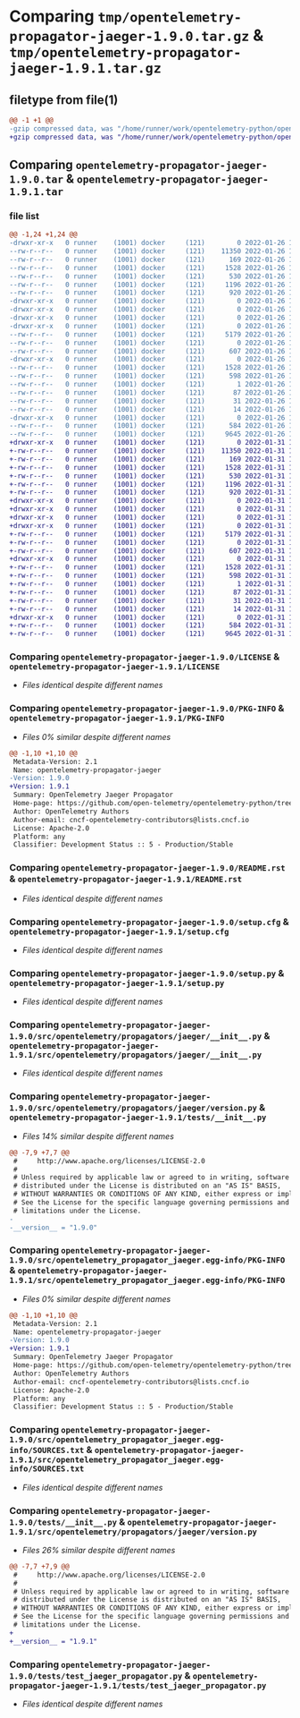 # Comparing `tmp/opentelemetry-propagator-jaeger-1.9.0.tar.gz` & `tmp/opentelemetry-propagator-jaeger-1.9.1.tar.gz`

## filetype from file(1)

```diff
@@ -1 +1 @@
-gzip compressed data, was "/home/runner/work/opentelemetry-python/opentelemetry-python/dist/opentelemetry-propagator-jaeger-1.9.0.tar", last modified: Wed Jan 26 18:29:19 2022, max compression
+gzip compressed data, was "/home/runner/work/opentelemetry-python/opentelemetry-python/dist/opentelemetry-propagator-jaeger-1.9.1.tar", last modified: Mon Jan 31 10:09:52 2022, max compression
```

## Comparing `opentelemetry-propagator-jaeger-1.9.0.tar` & `opentelemetry-propagator-jaeger-1.9.1.tar`

### file list

```diff
@@ -1,24 +1,24 @@
-drwxr-xr-x   0 runner    (1001) docker     (121)        0 2022-01-26 18:29:19.000000 opentelemetry-propagator-jaeger-1.9.0/
--rw-r--r--   0 runner    (1001) docker     (121)    11350 2022-01-26 18:29:09.000000 opentelemetry-propagator-jaeger-1.9.0/LICENSE
--rw-r--r--   0 runner    (1001) docker     (121)      169 2022-01-26 18:29:09.000000 opentelemetry-propagator-jaeger-1.9.0/MANIFEST.in
--rw-r--r--   0 runner    (1001) docker     (121)     1528 2022-01-26 18:29:19.000000 opentelemetry-propagator-jaeger-1.9.0/PKG-INFO
--rw-r--r--   0 runner    (1001) docker     (121)      530 2022-01-26 18:29:09.000000 opentelemetry-propagator-jaeger-1.9.0/README.rst
--rw-r--r--   0 runner    (1001) docker     (121)     1196 2022-01-26 18:29:19.000000 opentelemetry-propagator-jaeger-1.9.0/setup.cfg
--rw-r--r--   0 runner    (1001) docker     (121)      920 2022-01-26 18:29:09.000000 opentelemetry-propagator-jaeger-1.9.0/setup.py
-drwxr-xr-x   0 runner    (1001) docker     (121)        0 2022-01-26 18:29:19.000000 opentelemetry-propagator-jaeger-1.9.0/src/
-drwxr-xr-x   0 runner    (1001) docker     (121)        0 2022-01-26 18:29:19.000000 opentelemetry-propagator-jaeger-1.9.0/src/opentelemetry/
-drwxr-xr-x   0 runner    (1001) docker     (121)        0 2022-01-26 18:29:19.000000 opentelemetry-propagator-jaeger-1.9.0/src/opentelemetry/propagators/
-drwxr-xr-x   0 runner    (1001) docker     (121)        0 2022-01-26 18:29:19.000000 opentelemetry-propagator-jaeger-1.9.0/src/opentelemetry/propagators/jaeger/
--rw-r--r--   0 runner    (1001) docker     (121)     5179 2022-01-26 18:29:09.000000 opentelemetry-propagator-jaeger-1.9.0/src/opentelemetry/propagators/jaeger/__init__.py
--rw-r--r--   0 runner    (1001) docker     (121)        0 2022-01-26 18:29:09.000000 opentelemetry-propagator-jaeger-1.9.0/src/opentelemetry/propagators/jaeger/py.typed
--rw-r--r--   0 runner    (1001) docker     (121)      607 2022-01-26 18:29:09.000000 opentelemetry-propagator-jaeger-1.9.0/src/opentelemetry/propagators/jaeger/version.py
-drwxr-xr-x   0 runner    (1001) docker     (121)        0 2022-01-26 18:29:19.000000 opentelemetry-propagator-jaeger-1.9.0/src/opentelemetry_propagator_jaeger.egg-info/
--rw-r--r--   0 runner    (1001) docker     (121)     1528 2022-01-26 18:29:19.000000 opentelemetry-propagator-jaeger-1.9.0/src/opentelemetry_propagator_jaeger.egg-info/PKG-INFO
--rw-r--r--   0 runner    (1001) docker     (121)      598 2022-01-26 18:29:19.000000 opentelemetry-propagator-jaeger-1.9.0/src/opentelemetry_propagator_jaeger.egg-info/SOURCES.txt
--rw-r--r--   0 runner    (1001) docker     (121)        1 2022-01-26 18:29:19.000000 opentelemetry-propagator-jaeger-1.9.0/src/opentelemetry_propagator_jaeger.egg-info/dependency_links.txt
--rw-r--r--   0 runner    (1001) docker     (121)       87 2022-01-26 18:29:19.000000 opentelemetry-propagator-jaeger-1.9.0/src/opentelemetry_propagator_jaeger.egg-info/entry_points.txt
--rw-r--r--   0 runner    (1001) docker     (121)       31 2022-01-26 18:29:19.000000 opentelemetry-propagator-jaeger-1.9.0/src/opentelemetry_propagator_jaeger.egg-info/requires.txt
--rw-r--r--   0 runner    (1001) docker     (121)       14 2022-01-26 18:29:19.000000 opentelemetry-propagator-jaeger-1.9.0/src/opentelemetry_propagator_jaeger.egg-info/top_level.txt
-drwxr-xr-x   0 runner    (1001) docker     (121)        0 2022-01-26 18:29:19.000000 opentelemetry-propagator-jaeger-1.9.0/tests/
--rw-r--r--   0 runner    (1001) docker     (121)      584 2022-01-26 18:29:09.000000 opentelemetry-propagator-jaeger-1.9.0/tests/__init__.py
--rw-r--r--   0 runner    (1001) docker     (121)     9645 2022-01-26 18:29:09.000000 opentelemetry-propagator-jaeger-1.9.0/tests/test_jaeger_propagator.py
+drwxr-xr-x   0 runner    (1001) docker     (121)        0 2022-01-31 10:09:52.000000 opentelemetry-propagator-jaeger-1.9.1/
+-rw-r--r--   0 runner    (1001) docker     (121)    11350 2022-01-31 10:09:42.000000 opentelemetry-propagator-jaeger-1.9.1/LICENSE
+-rw-r--r--   0 runner    (1001) docker     (121)      169 2022-01-31 10:09:42.000000 opentelemetry-propagator-jaeger-1.9.1/MANIFEST.in
+-rw-r--r--   0 runner    (1001) docker     (121)     1528 2022-01-31 10:09:52.000000 opentelemetry-propagator-jaeger-1.9.1/PKG-INFO
+-rw-r--r--   0 runner    (1001) docker     (121)      530 2022-01-31 10:09:42.000000 opentelemetry-propagator-jaeger-1.9.1/README.rst
+-rw-r--r--   0 runner    (1001) docker     (121)     1196 2022-01-31 10:09:52.000000 opentelemetry-propagator-jaeger-1.9.1/setup.cfg
+-rw-r--r--   0 runner    (1001) docker     (121)      920 2022-01-31 10:09:42.000000 opentelemetry-propagator-jaeger-1.9.1/setup.py
+drwxr-xr-x   0 runner    (1001) docker     (121)        0 2022-01-31 10:09:52.000000 opentelemetry-propagator-jaeger-1.9.1/src/
+drwxr-xr-x   0 runner    (1001) docker     (121)        0 2022-01-31 10:09:52.000000 opentelemetry-propagator-jaeger-1.9.1/src/opentelemetry/
+drwxr-xr-x   0 runner    (1001) docker     (121)        0 2022-01-31 10:09:52.000000 opentelemetry-propagator-jaeger-1.9.1/src/opentelemetry/propagators/
+drwxr-xr-x   0 runner    (1001) docker     (121)        0 2022-01-31 10:09:52.000000 opentelemetry-propagator-jaeger-1.9.1/src/opentelemetry/propagators/jaeger/
+-rw-r--r--   0 runner    (1001) docker     (121)     5179 2022-01-31 10:09:42.000000 opentelemetry-propagator-jaeger-1.9.1/src/opentelemetry/propagators/jaeger/__init__.py
+-rw-r--r--   0 runner    (1001) docker     (121)        0 2022-01-31 10:09:42.000000 opentelemetry-propagator-jaeger-1.9.1/src/opentelemetry/propagators/jaeger/py.typed
+-rw-r--r--   0 runner    (1001) docker     (121)      607 2022-01-31 10:09:42.000000 opentelemetry-propagator-jaeger-1.9.1/src/opentelemetry/propagators/jaeger/version.py
+drwxr-xr-x   0 runner    (1001) docker     (121)        0 2022-01-31 10:09:52.000000 opentelemetry-propagator-jaeger-1.9.1/src/opentelemetry_propagator_jaeger.egg-info/
+-rw-r--r--   0 runner    (1001) docker     (121)     1528 2022-01-31 10:09:52.000000 opentelemetry-propagator-jaeger-1.9.1/src/opentelemetry_propagator_jaeger.egg-info/PKG-INFO
+-rw-r--r--   0 runner    (1001) docker     (121)      598 2022-01-31 10:09:52.000000 opentelemetry-propagator-jaeger-1.9.1/src/opentelemetry_propagator_jaeger.egg-info/SOURCES.txt
+-rw-r--r--   0 runner    (1001) docker     (121)        1 2022-01-31 10:09:52.000000 opentelemetry-propagator-jaeger-1.9.1/src/opentelemetry_propagator_jaeger.egg-info/dependency_links.txt
+-rw-r--r--   0 runner    (1001) docker     (121)       87 2022-01-31 10:09:52.000000 opentelemetry-propagator-jaeger-1.9.1/src/opentelemetry_propagator_jaeger.egg-info/entry_points.txt
+-rw-r--r--   0 runner    (1001) docker     (121)       31 2022-01-31 10:09:52.000000 opentelemetry-propagator-jaeger-1.9.1/src/opentelemetry_propagator_jaeger.egg-info/requires.txt
+-rw-r--r--   0 runner    (1001) docker     (121)       14 2022-01-31 10:09:52.000000 opentelemetry-propagator-jaeger-1.9.1/src/opentelemetry_propagator_jaeger.egg-info/top_level.txt
+drwxr-xr-x   0 runner    (1001) docker     (121)        0 2022-01-31 10:09:52.000000 opentelemetry-propagator-jaeger-1.9.1/tests/
+-rw-r--r--   0 runner    (1001) docker     (121)      584 2022-01-31 10:09:42.000000 opentelemetry-propagator-jaeger-1.9.1/tests/__init__.py
+-rw-r--r--   0 runner    (1001) docker     (121)     9645 2022-01-31 10:09:42.000000 opentelemetry-propagator-jaeger-1.9.1/tests/test_jaeger_propagator.py
```

### Comparing `opentelemetry-propagator-jaeger-1.9.0/LICENSE` & `opentelemetry-propagator-jaeger-1.9.1/LICENSE`

 * *Files identical despite different names*

### Comparing `opentelemetry-propagator-jaeger-1.9.0/PKG-INFO` & `opentelemetry-propagator-jaeger-1.9.1/PKG-INFO`

 * *Files 0% similar despite different names*

```diff
@@ -1,10 +1,10 @@
 Metadata-Version: 2.1
 Name: opentelemetry-propagator-jaeger
-Version: 1.9.0
+Version: 1.9.1
 Summary: OpenTelemetry Jaeger Propagator
 Home-page: https://github.com/open-telemetry/opentelemetry-python/tree/main/propagator/opentelemetry-propagator-jaeger
 Author: OpenTelemetry Authors
 Author-email: cncf-opentelemetry-contributors@lists.cncf.io
 License: Apache-2.0
 Platform: any
 Classifier: Development Status :: 5 - Production/Stable
```

### Comparing `opentelemetry-propagator-jaeger-1.9.0/README.rst` & `opentelemetry-propagator-jaeger-1.9.1/README.rst`

 * *Files identical despite different names*

### Comparing `opentelemetry-propagator-jaeger-1.9.0/setup.cfg` & `opentelemetry-propagator-jaeger-1.9.1/setup.cfg`

 * *Files identical despite different names*

### Comparing `opentelemetry-propagator-jaeger-1.9.0/setup.py` & `opentelemetry-propagator-jaeger-1.9.1/setup.py`

 * *Files identical despite different names*

### Comparing `opentelemetry-propagator-jaeger-1.9.0/src/opentelemetry/propagators/jaeger/__init__.py` & `opentelemetry-propagator-jaeger-1.9.1/src/opentelemetry/propagators/jaeger/__init__.py`

 * *Files identical despite different names*

### Comparing `opentelemetry-propagator-jaeger-1.9.0/src/opentelemetry/propagators/jaeger/version.py` & `opentelemetry-propagator-jaeger-1.9.1/tests/__init__.py`

 * *Files 14% similar despite different names*

```diff
@@ -7,9 +7,7 @@
 #     http://www.apache.org/licenses/LICENSE-2.0
 #
 # Unless required by applicable law or agreed to in writing, software
 # distributed under the License is distributed on an "AS IS" BASIS,
 # WITHOUT WARRANTIES OR CONDITIONS OF ANY KIND, either express or implied.
 # See the License for the specific language governing permissions and
 # limitations under the License.
-
-__version__ = "1.9.0"
```

### Comparing `opentelemetry-propagator-jaeger-1.9.0/src/opentelemetry_propagator_jaeger.egg-info/PKG-INFO` & `opentelemetry-propagator-jaeger-1.9.1/src/opentelemetry_propagator_jaeger.egg-info/PKG-INFO`

 * *Files 0% similar despite different names*

```diff
@@ -1,10 +1,10 @@
 Metadata-Version: 2.1
 Name: opentelemetry-propagator-jaeger
-Version: 1.9.0
+Version: 1.9.1
 Summary: OpenTelemetry Jaeger Propagator
 Home-page: https://github.com/open-telemetry/opentelemetry-python/tree/main/propagator/opentelemetry-propagator-jaeger
 Author: OpenTelemetry Authors
 Author-email: cncf-opentelemetry-contributors@lists.cncf.io
 License: Apache-2.0
 Platform: any
 Classifier: Development Status :: 5 - Production/Stable
```

### Comparing `opentelemetry-propagator-jaeger-1.9.0/src/opentelemetry_propagator_jaeger.egg-info/SOURCES.txt` & `opentelemetry-propagator-jaeger-1.9.1/src/opentelemetry_propagator_jaeger.egg-info/SOURCES.txt`

 * *Files identical despite different names*

### Comparing `opentelemetry-propagator-jaeger-1.9.0/tests/__init__.py` & `opentelemetry-propagator-jaeger-1.9.1/src/opentelemetry/propagators/jaeger/version.py`

 * *Files 26% similar despite different names*

```diff
@@ -7,7 +7,9 @@
 #     http://www.apache.org/licenses/LICENSE-2.0
 #
 # Unless required by applicable law or agreed to in writing, software
 # distributed under the License is distributed on an "AS IS" BASIS,
 # WITHOUT WARRANTIES OR CONDITIONS OF ANY KIND, either express or implied.
 # See the License for the specific language governing permissions and
 # limitations under the License.
+
+__version__ = "1.9.1"
```

### Comparing `opentelemetry-propagator-jaeger-1.9.0/tests/test_jaeger_propagator.py` & `opentelemetry-propagator-jaeger-1.9.1/tests/test_jaeger_propagator.py`

 * *Files identical despite different names*

